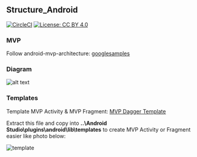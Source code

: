 ## Structure_Android
[![CircleCI](https://circleci.com/gh/daolq3012/Structure_Android/tree/mvp-architecture.svg?style=shield)](https://circleci.com/gh/daolq3012/Structure_Android/tree/mvp-architecture)
[![License: CC BY 4.0](https://img.shields.io/badge/License-CC%20BY%204.0-lightgrey.svg)](https://creativecommons.org/licenses/by/4.0/)

### MVP
Follow android-mvp-architecture: [googlesamples](https://github.com/googlesamples/android-architecture/tree/todo-mvp)

### Diagram
![alt text](https://github.com/daolq3012/Structure_Android/blob/master/images/mvp.png?raw=true)

### Templates
Template MVP Activity & MVP Fragment: [MVP Dagger Template](https://github.com/daolq3012/Structure_Android/blob/mvp-architecture/templates/MVP-Dagger-Templates.zip?raw=true)

Extract this file and copy into
**..\Android Studio\plugins\android\lib\templates**
to create MVP Activity or Fragment easier like photo below:

![template](https://raw.githubusercontent.com/daolq3012/Structure_Android/mvvmp-architecture/templates/Templates.png)